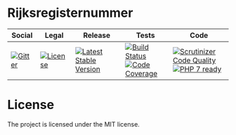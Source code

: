 # Rijksregisternummer

<table>
<thead>
<tr>
<th>Social</th>
<th>Legal</th>
<th>Release</th>
<th>Tests</th>
<th>Code</th>
</tr>
</thead>
<tbody>
<tr>
<td>
<a href="https://gitter.im/SetBased/php-rijksregisternummer?utm_source=badge&utm_medium=badge&utm_campaign=pr-badge"><img src="https://badges.gitter.im/SetBased/php-rijksregisternummer.svg" alt="Gitter"/></a>
</td>
<td>
<a href="https://packagist.org/packages/setbased/php-rijksregisternummer"><img src="https://poser.pugx.org/setbased/php-rijksregisternummer/license" alt="License"/></a>
</td>
<td>
<a href="https://packagist.org/packages/setbased/php-rijksregisternummer"><img src="https://poser.pugx.org/setbased/php-rijksregisternummer/v/stable" alt="Latest Stable Version"/></a>
</td>
<td>
<a href="https://travis-ci.org/SetBased/php-rijksregisternummer"><img src="https://travis-ci.org/SetBased/php-rijksregisternummer.svg?branch=master" alt="Build Status"/></a><br/>
<a href="https://scrutinizer-ci.com/g/SetBased/php-rijksregisternummer/?branch=master"><img src="https://scrutinizer-ci.com/g/SetBased/php-rijksregisternummer/badges/coverage.png?b=master" alt="Code Coverage"/></a>
</td>
<td>
<a href="https://scrutinizer-ci.com/g/SetBased/php-rijksregisternummer/?branch=master"><img src="https://scrutinizer-ci.com/g/SetBased/php-rijksregisternummer/badges/quality-score.png?b=master" alt="Scrutinizer Code Quality"/></a><br/>
<a href="https://travis-ci.org/SetBased/php-rijksregisternummer"><img src="http://php7ready.timesplinter.ch/SetBased/php-rijksregisternummer/badge.svg" alt="PHP 7 ready"/></a>
</td>
</tr>
</tbody>
</table>



#  License
  
The project is licensed under the MIT license.
 
